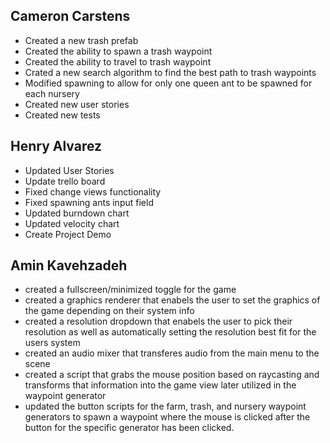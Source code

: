 ## Cameron Carstens
- Created a new trash prefab
- Created the ability to spawn a trash waypoint
- Created the ability to travel to trash waypoint
- Crated a new search algorithm to find the best path to trash waypoints
- Modified spawning to allow for only one queen ant to be spawned for each nursery
- Created new user stories
- Created new tests


## Henry Alvarez
- Updated User Stories
- Update trello board
- Fixed change views functionality
- Fixed spawning ants input field
- Updated burndown chart
- Updated velocity chart
- Create Project Demo

## Amin Kavehzadeh
- created a fullscreen/minimized toggle for the game
- created a graphics renderer that enabels the user to set the graphics of the game depending on their system info
- created a resolution dropdown that enabels the user to pick their resolution as well as automatically setting the resolution best fit for the users system
- created an audio mixer that transferes audio from the main menu to the scene
- created a script that grabs the mouse position based on raycasting and transforms that information into the game view later utilized in the waypoint generator
- updated the button scripts for the farm, trash, and nursery waypoint generators to spawn a waypoint where the mouse is clicked after the button for the specific generator has been clicked. 
